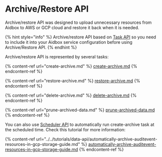# Archive/Restore API

Archive/restore API was designed to upload unnecessary resources from Aidbox to AWS or GCP cloud and restore it back when it is needed.

{% hint style="info" %}
Archive/restore API based on [Task API](../task-api.md) so you need to include it into your Aidbox service configuration before using Archive/Restore API.
{% endhint %}

Archive/restore API is represented by several tasks:

{% content-ref url="create-archive.md" %}
[create-archive.md](create-archive.md)
{% endcontent-ref %}

{% content-ref url="restore-archive.md" %}
[restore-archive.md](restore-archive.md)
{% endcontent-ref %}

{% content-ref url="delete-archive.md" %}
[delete-archive.md](delete-archive.md)
{% endcontent-ref %}

{% content-ref url="prune-archived-data.md" %}
[prune-archived-data.md](prune-archived-data.md)
{% endcontent-ref %}

You can also use [Scheduler API](../scheduler-api.md) to automatically run create-archive task at the scheduled time. Check this tutorial for more information:

{% content-ref url="../../tutorials/data-api/automatically-archive-auditevent-resources-in-gcp-storage-guide.md" %}
[automatically-archive-auditevent-resources-in-gcp-storage-guide.md](../../tutorials/data-api/automatically-archive-auditevent-resources-in-gcp-storage-guide.md)
{% endcontent-ref %}

